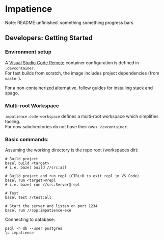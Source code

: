# Impatience

Note: README unfinished. something something progress bars.

## Developers: Getting Started

### Environment setup

A [Visual Studio Code Remote](https://code.visualstudio.com/remote-tutorials/containers/getting-started)
container configuration is defined in `.devcontainer`.  
For fast builds from scratch, the image includes project dependencies (from `master`).  

For a non-containerized alternative, follow guides for installing stack and spago.

### Multi-root Workspace

`impatience.code-workspace` defines a multi-root workspace which simplifies tooling.  
For now subdirectories do not have their own `.devcontainer`.

### Basic commands:

Assuming the working directory is the repo root (workspaces dir):

```shell
# Build project
bazel build <target> 
# i.e. bazel build //src:all

# Build project and run repl (CTRL+D to exit repl in VS Code)
bazel run <target>@repl 
# i.e. bazel run //src:Server@repl

# Test
bazel test //test:all

# Start the server and listen on port 1234
bazel run //app:impatience-exe
```

Connecting to database:
```
psql -h db --user postgres
\c impatience
```
